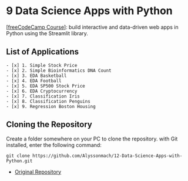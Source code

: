 # 9 Data Science Apps with Python

[[freeCodeCamp Course](https://www.youtube.com/watch?v=JwSS70SZdyM&t=10906s)]:  build interactive and data-driven web apps in Python using the Streamlit library.

## List of Applications
```
- [x] 1. Simple Stock Price
- [x] 2. Simple Bioinformatics DNA Count
- [x] 3. EDA Basketball
- [x] 4. EDA Football
- [x] 5. EDA SP500 Stock Price
- [x] 6. EDA Cryptocurrency
- [x] 7. Classification Iris
- [x] 8. Classification Penguins
- [x] 9. Regression Boston Housing
```

## Cloning the Repository

Create a folder somewhere on your PC to clone the repository. with Git installed, enter the following command:
```
git clone https://github.com/Alyssonmach/12-Data-Science-Apps-with-Python.git
```

- [Original Repository](https://github.com/dataprofessor/streamlit_freecodecamp)
